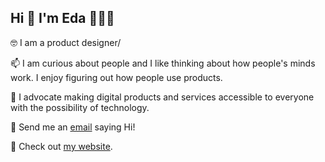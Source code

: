 ## Hi 👋 I'm Eda 👩🏻‍💻

<!--
**edakizak/edakizak** is a ✨ _special_ ✨ repository because its `README.md` (this file) appears on your GitHub profile.

Here are some ideas to get you started:

- 🔭 I’m currently working on ...
- 🌱 I’m currently learning ...
- 👯 I’m looking to collaborate on ...
- 🤔 I’m looking for help with ...
- 💬 Ask me about ...
- 📫 How to reach me: ...
- 😄 Pronouns: ...
- ⚡ Fun fact: ...
-->

🤓 I am a product designer/

📫 I am curious about people and I like thinking about how people's minds work. I enjoy figuring out how people use products.

📱 I advocate making digital products and services accessible to everyone with the possibility of technology.

🔭 Send me an [email](edakizakœgmail.com) saying Hi!

💌 Check out [my website](https://edakizak.wixsite.com/my-site).



